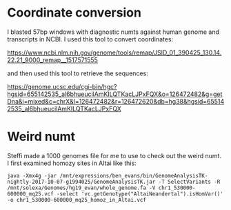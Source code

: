 # Coordinate conversion

I blasted 57bp windows with diagnostic numts against human genome and transcripts in NCBI.  I used this tool to convert coordinates:

https://www.ncbi.nlm.nih.gov/genome/tools/remap/JSID_01_390425_130.14.22.21_9000_remap__1517571555

and then used this tool to retrieve the sequences:

https://genome.ucsc.edu/cgi-bin/hgc?hgsid=655142535_al6bhueucilAmKILQTKacLJPxFQX&o=126472482&g=getDna&i=mixed&c=chrX&l=126472482&r=126472620&db=hg38&hgsid=655142535_al6bhueucilAmKILQTKacLJPxFQX

# Weird numt

Steffi made a 1000 genomes file for me to use to check out the weird numt.  I first examined homozy sites in Altai like this:

```
java -Xmx4g -jar /mnt/expressions/ben_evans/bin/GenomeAnalysisTK-nightly-2017-10-07-g1994025/GenomeAnalysisTK.jar -T SelectVariants -R /mnt/solexa/Genomes/hg19_evan/whole_genome.fa -V chr1_530000-600000_mq25.vcf -select 'vc.getGenotype("AltaiNeandertal").isHomVar()' -o chr1_530000-600000_mq25_homoz_in_Altai.vcf
```
